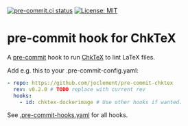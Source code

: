 [![pre-commit.ci status](https://results.pre-commit.ci/badge/github/joclement/pre-commit-chktex/main.svg)](https://results.pre-commit.ci/latest/github/joclement/pre-commit-chktex/main)
[![License: MIT](https://img.shields.io/badge/License-MIT-yellow.svg)](https://opensource.org/licenses/MIT)

# pre-commit hook for ChkTeX

A [pre-commit](https://pre-commit.com/) hook to run
[ChkTeX](https://ctan.org/pkg/chktex) to lint LaTeX files.

Add e.g. this to your .pre-commit-config.yaml:
```yaml
- repo: https://github.com/joclement/pre-commit-chktex
  rev: v0.2.0 # TODO replace with current rev
  hooks:
    - id: chktex-dockerimage # Use other hooks if wanted.
```
See [.pre-commit-hooks.yaml](.pre-commit-hooks.yaml) for all hooks.
